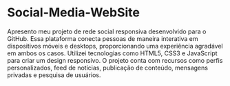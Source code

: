 # Social-Media-WebSite

Apresento meu projeto de rede social responsiva desenvolvido para o GitHub. Essa plataforma conecta pessoas de maneira interativa em dispositivos móveis e desktops, proporcionando uma experiência agradável em ambos os casos. Utilizei tecnologias como HTML5, CSS3 e JavaScript para criar um design responsivo. O projeto conta com recursos como perfis personalizados, feed de notícias, publicação de conteúdo, mensagens privadas e pesquisa de usuários.
